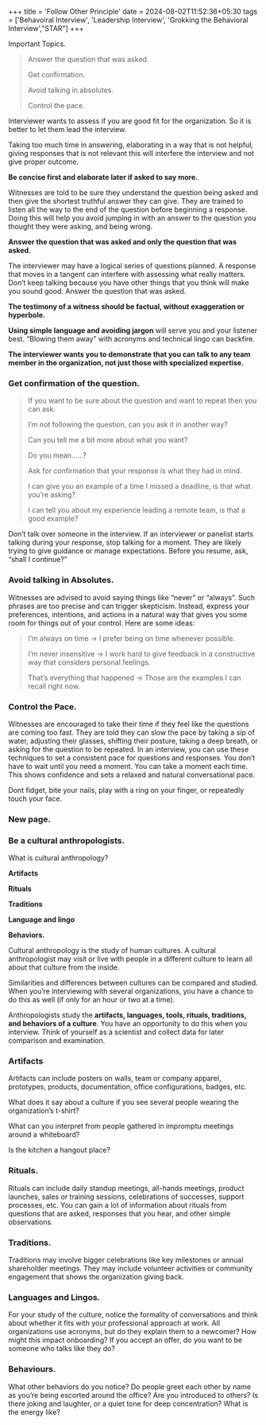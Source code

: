+++
title = 'Follow Other Principle'
date = 2024-08-02T11:52:36+05:30
tags = ['Behavoiral Interview', 'Leadership Interview', 'Grokking the Behavioral Interview',"STAR"]
+++


Important Topics. 

> Answer the question that was asked.
> 
> Get confirmation.
> 
> Avoid talking in absolutes.
> 
> Control the pace.

Interviewer wants to assess if you are good fit for the organization. So it is better to let them lead the interview.

Taking too much time in answering, elaborating in a way that is not helpful, giving responses that is not relevant this will interfere the interview and not give proper outcome.

**Be concise first and elaborate later if asked to say more.**

Witnesses are told to be sure they understand the question being asked and then give the shortest truthful answer they can give. They are trained to listen all the way to the end of the question before beginning a response. Doing this will help you avoid jumping in with an answer to the question you thought they were asking, and being wrong.

**Answer the question that was asked and only the question that was asked.**

The interviewer may have a logical series of questions planned. A response that moves in a tangent can interfere with assessing what really matters. Don’t keep talking because you have other things that you think will make you sound good. Answer the question that was asked.

**The testimony of a witness should be factual, without exaggeration or hyperbole.**

**Using simple language and avoiding jargon** will serve you and your listener best. “Blowing them away” with acronyms and technical lingo can backfire.

**The interviewer wants you to demonstrate that you can talk to any team member in the organization, not just those with specialized expertise.**

### Get confirmation of the question.
> If you want to be sure about the question and want to repeat then you can ask.
>
> I’m not following the question, can you ask it in another way?
>
> Can you tell me a bit more about what you want?
>
> Do you mean……?
>
> Ask for confirmation that your response is what they had in mind.
>
> I can give you an example of a time I missed a deadline, is that what you’re asking?
>
> I can tell you about my experience leading a remote team, is that a good example?

Don’t talk over someone in the interview. If an interviewer or panelist starts talking during your response, stop talking for a moment. They are likely trying to give guidance or manage expectations. Before you resume, ask, “shall I continue?”

### Avoid talking in Absolutes.

Witnesses are advised to avoid saying things like “never” or “always”. Such phrases are too precise and can trigger skepticism. Instead, express your preferences, intentions, and actions in a natural way that gives you some room for things out of your control. Here are some ideas:

> I’m always on time → I prefer being on time whenever possible.
>
> I’m never insensitive → I work hard to give feedback in a constructive way that considers personal feelings.
>
> That’s everything that happened → Those are the examples I can recall right now.

### Control the Pace.

Witnesses are encouraged to take their time if they feel like the questions are coming too fast. They are told they can slow the pace by taking a sip of water, adjusting their glasses, shifting their posture, taking a deep breath, or asking for the question to be repeated. In an interview, you can use these techniques to set a consistent pace for questions and responses. You don’t have to wait until you need a moment. You can take a moment each time. This shows confidence and sets a relaxed and natural conversational pace.

Dont fidget, bite your nails, play with a ring on your finger, or repeatedly touch your face.

### New page.

### Be a cultural anthropologists.

What is cultural anthropology?

**Artifacts**

**Rituals**

**Traditions**

**Language and lingo**

**Behaviors.**

Cultural anthropology is the study of human cultures. A cultural anthropologist may visit or live with people in a different culture to learn all about that culture from the inside.

Similarities and differences between cultures can be compared and studied. When you’re interviewing with several organizations, you have a chance to do this as well (if only for an hour or two at a time).

Anthropologists study the **artifacts, languages, tools, rituals, traditions, and behaviors of a culture**. You have an opportunity to do this when you interview. Think of yourself as a scientist and collect data for later comparison and examination.

### Artifacts

Artifacts can include posters on walls, team or company apparel, prototypes, products, documentation, office configurations, badges, etc.

What does it say about a culture if you see several people wearing the organization’s t-shirt?

What can you interpret from people gathered in impromptu meetings around a whiteboard?

Is the kitchen a hangout place?

### Rituals.

Rituals can include daily standup meetings, all-hands meetings, product launches, sales or training sessions, celebrations of successes, support processes, etc. You can gain a lot of information about rituals from questions that are asked, responses that you hear, and other simple observations.

### Traditions.

Traditions may involve bigger celebrations like key milestones or annual shareholder meetings. They may include volunteer activities or community engagement that shows the organization giving back.

### Languages and Lingos.

For your study of the culture, notice the formality of conversations and think about whether it fits with your professional approach at work. All organizations use acronyms, but do they explain them to a newcomer? How might this impact onboarding? If you accept an offer, do you want to be someone who talks like they do?

### Behaviours.

What other behaviors do you notice? Do people greet each other by name as you’re being escorted around the office? Are you introduced to others? Is there joking and laughter, or a quiet tone for deep concentration? What is the energy like?
